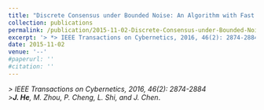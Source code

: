 ```yaml
---
title: "Discrete Consensus under Bounded Noise: An Algorithm with Fast Convergence and High Accuracy"
collection: publications
permalink: /publication/2015-11-02-Discrete-Consensus-under-Bounded-Noise/
excerpt: '> *> IEEE Transactions on Cybernetics, 2016, 46(2): 2874-2884*<br>> ***J. He**, M. Zhou, P. Cheng, L. Shi, and J. Chen*.'
date: 2015-11-02
venue: '--'
#paperurl: ''
#citation: ''
---
```

*> IEEE Transactions on Cybernetics, 2016, 46(2): 2874-2884*  
*>**J. He**, M. Zhou, P. Cheng, L. Shi, and J. Chen*.